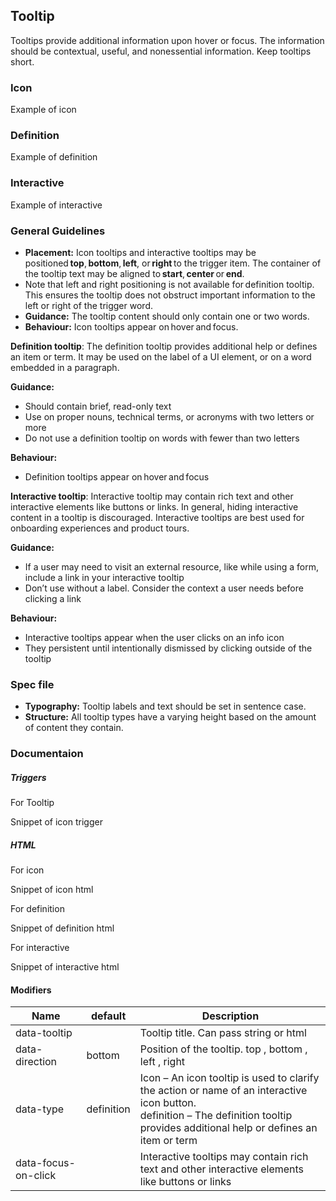 ## Tooltip

Tooltips provide additional information upon hover or focus. The information should be contextual, useful, and nonessential information. Keep tooltips short.

### Icon

Example of icon

### Definition

Example of definition

### Interactive

Example of interactive

### General Guidelines

- **Placement:** Icon tooltips and interactive tooltips may be positioned **top**, **bottom**, **left**, or **right** to the trigger item. The container of the tooltip text may be aligned to **start**, **center** or **end**.
- Note that left and right positioning is not available for definition tooltip. This ensures the tooltip does not obstruct important information to the left or right of the trigger word.
- **Guidance:** The tooltip content should only contain one or two words.
- **Behaviour:** Icon tooltips appear on hover and focus.

**Definition tooltip**: The definition tooltip provides additional help or defines an item or term. It may be used on the label of a UI element, or on a word embedded in a paragraph.

**Guidance:**

- Should contain brief, read-only text
- Use on proper nouns, technical terms, or acronyms with two letters or more
- Do not use a definition tooltip on words with fewer than two letters

**Behaviour:**

- Definition tooltips appear on hover and focus

**Interactive tooltip**: Interactive tooltip may contain rich text and other interactive elements like buttons or links. In general, hiding interactive content in a tooltip is discouraged. Interactive tooltips are best used for onboarding experiences and product tours.

**Guidance:**

- If a user may need to visit an external resource, like while using a form, include a link in your interactive tooltip
- Don’t use without a label. Consider the context a user needs before clicking a link

**Behaviour:**

- Interactive tooltips appear when the user clicks on an info icon
- They persistent until intentionally dismissed by clicking outside of the tooltip

### Spec file

- **Typography:** Tooltip labels and text should be set in sentence case.
- **Structure:** All tooltip types have a varying height based on the amount of content they contain.

### Documentaion

##### Triggers

For Tooltip

Snippet of icon trigger

##### HTML

For icon

Snippet of icon html

For definition

Snippet of definition html

For interactive

Snippet of interactive html

#### Modifiers

| Name                | default    | Description                                                                                                                                                                             |
| ------------------- | ---------- | --------------------------------------------------------------------------------------------------------------------------------------------------------------------------------------- |
| data-tooltip        |            | Tooltip title. Can pass string or html                                                                                                                                                  |
| data-direction      | bottom     | Position of the tooltip. top , bottom , left , right                                                                                                                                    |
| data-type           | definition | Icon – An icon tooltip is used to clarify the action or name of an interactive icon button.<br> definition – The definition tooltip provides additional help or defines an item or term |
| data-focus-on-click |            | Interactive tooltips may contain rich text and other interactive elements like buttons or links                                                                                         |

